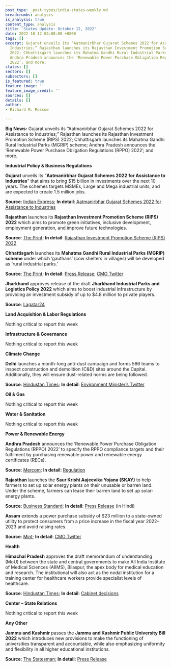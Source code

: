 ```yaml
---
post_type: _post-types/india-states-weekly.md
breadcrumbs: analysis
is_analysis: true
content_type: analysis
title: 'States Update: October 12, 2022'
date: 2022-10-12 04:00:00 +0000
tags: []
excerpt: Gujarat unveils its “Aatmanirbhar Gujarat Schemes 2022 for Assistance to
  Industries;” Rajasthan launches its Rajasthan Investment Promotion Scheme (RIPS)
  2022; Chhattisgarh launches its Mahatma Gandhi Rural Industrial Parks (MGRIP) scheme;
  Andhra Pradesh announces the ‘Renewable Power Purchase Obligation Regulations (RPPO)
  2022’; and more.
states: []
sectors: []
subsectors: []
is_featured: true
feature_image: ''
feature_image_credit: ''
sources: []
details: []
author:
- Richard M. Rossow

---
```

**Big News:** Gujarat unveils its “Aatmanirbhar Gujarat Schemes 2022 for Assistance to Industries;” Rajasthan launches its Rajasthan Investment Promotion Scheme (RIPS) 2022; Chhattisgarh launches its Mahatma Gandhi Rural Industrial Parks (MGRIP) scheme; Andhra Pradesh announces the ‘Renewable Power Purchase Obligation Regulations (RPPO) 2022’; and more.

**Industrial Policy & Business Regulations**

**Gujarat** unveils its “**Aatmanirbhar Gujarat Schemes 2022** **for Assistance to Industries**” that aims to bring $15 billion in investments over the next 10 years. The schemes targets MSMEs, Large and Mega industrial units, and are expected to create 1.5 million jobs.

**Source**: [Indian Express](https://indianexpress.com/article/cities/gandhinagar/gujarat-launches-scheme-to-attract-rs-12-5-lakh-crore-investments-8191586/); **In detail**: [Aatmanirbhar Gujarat Schemes 2022 for Assistance to Industries](https://cmogujarat.gov.in/en/portfolio/aatmanirbhar-gujarat-2022-industries-assistance/)

**Rajasthan** launches its **Rajasthan Investment Promotion Scheme (RIPS) 2022** which aims to promote green initiatives, inclusive development, employment generation, and improve future technologies.

**Source**: [The Print](https://theprint.in/india/rajasthan-cm-announces-to-create-risf-like-cisf-in-centre-to-provide-conducive-environment-to-industries/1158593/); **In detail**: [Rajasthan Investment Promotion Scheme (RIPS) 2022](https://invest.rajasthan.gov.in/policies/rajasthan-investment-promotion-scheme-rips-2022.pdf)

**Chhattisgarh** launches its **Mahatma Gandhi Rural Industrial Parks (MGRIP) scheme** under which ‘gauthans’ (cow shelters in villages) will be developed as ‘rural industrial parks.’

**Source**: [The Print](https://theprint.in/india/chhattisgarh-govt-launches-scheme-to-develop-gauthans-into-rural-industrial-parks/1151965/); **In detail**: [Press Release](https://dprcg.gov.in/post/1664730180/Raipur_:_Rural_Industrial_Park_will_play_a_vital_role_in_realizing_Mahatma_Gandhi's_dream_of_self-supporting_villages:_Chief_Minister_Bhupesh_Baghel); [CMO Twitter](https://twitter.com/bhupeshbaghel/status/1576500764125822976)

**Jharkhand** approves release of the draft **Jharkhand Industrial Parks and Logistics Policy 2022** which aims to boost industrial infrastructure by providing an investment subsidy of up to $4.8 million to private players.

**Source**: [Lagatar24](https://lagatar24.com/jharkhand-to-give-subsidy-up-to-rs-40-cr-for-industrial-logistics-parks/125113/)

**Land Acquisition & Labor Regulations**

Nothing critical to report this week

**Infrastructure & Governance**

Nothing critical to report this week

**Climate Change**

**Delhi** launches a month-long anti-dust campaign and forms 586 teams to inspect construction and demolition (C&D) sites around the Capital. Additionally, they will ensure dust-related norms are being followed.

**Source**: [Hindustan Times](https://www.hindustantimes.com/cities/delhi-news/delhi-govt-launches-month-long-anti-dust-campaign-101665081322818.html); **In detail**: [Environment Minister’s Twitter](https://twitter.com/AapKaGopalRai/status/1577947864369889280/)

**Oil & Gas**

Nothing critical to report this week

**Water & Sanitation**

Nothing critical to report this week

**Power & Renewable Energy**

**Andhra Pradesh** announces the ‘Renewable Power Purchase Obligation Regulations (RPPO) 2022’ to specify the RPPO compliance targets and their fulfilment by purchasing renewable power and renewable energy certificates (RECs).

**Source**: [Mercom](https://mercomindia.com/andhra-pradesh-renewable-purchase-obligation-2026-27/); **In detail**: [Regulation](https://aperc.gov.in/admin/upload/RegulationNo5GAZETTECOPY.pdf)

**Rajasthan** launches the **Saur Krishi Aajeevika Yojana (SKAY)** to help farmers to set up solar energy plants on their unusable or barren land. Under the scheme, farmers can lease their barren land to set up solar-energy plants.

**Source**: [Business Standard](https://www.business-standard.com/article/economy-policy/rajasthan-govt-leases-barren-land-to-power-solar-energy-plants-122100601203_1.html); **In detail**: [Press Release](https://dipr.rajasthan.gov.in/press-release-detail/71107/85) (in Hindi)

**Assam** extends a power purchase subsidy of $23 million to a state-owned utility to protect consumers from a price increase in the fiscal year 2022–2023 and avoid raising rates.

**Source**: [Mint](https://www.livemint.com/news/india/assam-cabinet-approves-rs-190-cr-power-purchase-subsidy-to-avoid-tariff-hike-11665147991857.html); **In detail**: [CMO Twitter](https://twitter.com/himantabiswa/status/1578309463697940481)

**Health**

**Himachal Pradesh** approves the draft memorandum of understanding (MoU) between the state and central governments to make All India Institute of Medical Sciences (AIIMS), Bilaspur, the apex body for medical education and research. The institutional will also act as the nodal institution for a training center for healthcare workers provide specialist levels of healthcare.

**Source**: [Hindustan Times](https://www.hindustantimes.com/cities/chandigarh-news/hp-cabinet-nod-to-draft-mou-to-make-bilaspur-aiims-apex-medical-body-101665095371058.html); **In detail**: [Cabinet decisions](http://himachalpr.gov.in/PressReleaseByYear.aspx?Language=1&ID=26598&Type=2&Date=06/10/2022)

**Center – State Relations**

Nothing critical to report this week

**Any Other**

**Jammu and Kashmir** passes the **Jammu and Kashmir Public University Bill 2022** which introduces new provisions to make the functioning of universities transparent and accountable, while also emphasizing uniformity and flexibility in all higher educational institutions.

**Source**: [The Statesman](https://www.thestatesman.com/india/ac-nod-to-jammu-and-kashmir-public-university-bill-2022-1503119183.html); **In detail**: [Press Release](http://new.jkdirinf.in/NewsDescription.aspx?ID=93655)